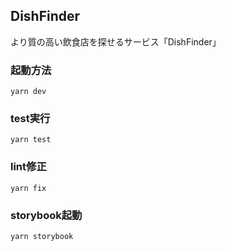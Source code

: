 ## DishFinder
より質の高い飲食店を探せるサービス「DishFinder」

### 起動方法
```
yarn dev
```

### test実行
```
yarn test
```

### lint修正
```
yarn fix
```

### storybook起動
```
yarn storybook
```
